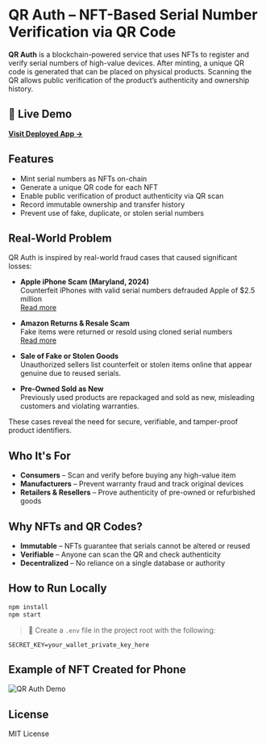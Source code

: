 # QR Auth – NFT-Based Serial Number Verification via QR Code

**QR Auth** is a blockchain-powered service that uses NFTs to register and verify serial numbers of high-value devices. After minting, a unique QR code is generated that can be placed on physical products. Scanning the QR allows public verification of the product’s authenticity and ownership history.

## 🔗 Live Demo

**[Visit Deployed App →](https://qr-auth-solana.onrender.com/)**

## Features

- Mint serial numbers as NFTs on-chain
- Generate a unique QR code for each NFT
- Enable public verification of product authenticity via QR scan
- Record immutable ownership and transfer history
- Prevent use of fake, duplicate, or stolen serial numbers

## Real-World Problem

QR Auth is inspired by real-world fraud cases that caused significant losses:

- **Apple iPhone Scam (Maryland, 2024)**  
  Counterfeit iPhones with valid serial numbers defrauded Apple of $2.5 million  
  [Read more](https://www.usatoday.com/story/news/nation/2024/10/04/counterfeit-iphone-scammers-apple/75518287007)

- **Amazon Returns & Resale Scam**  
  Fake items were returned or resold using cloned serial numbers  
  [Read more](https://storage.courtlistener.com/recap/gov.uscourts.wawd.329310/gov.uscourts.wawd.329310.1.0.pdf)

- **Sale of Fake or Stolen Goods**  
  Unauthorized sellers list counterfeit or stolen items online that appear genuine due to reused serials.

- **Pre-Owned Sold as New**  
  Previously used products are repackaged and sold as new, misleading customers and violating warranties.

These cases reveal the need for secure, verifiable, and tamper-proof product identifiers.

## Who It's For

- **Consumers** – Scan and verify before buying any high-value item
- **Manufacturers** – Prevent warranty fraud and track original devices
- **Retailers & Resellers** – Prove authenticity of pre-owned or refurbished goods

## Why NFTs and QR Codes?

- **Immutable** – NFTs guarantee that serials cannot be altered or reused
- **Verifiable** – Anyone can scan the QR and check authenticity
- **Decentralized** – No reliance on a single database or authority

## How to Run Locally

```bash
npm install
npm start
```

> 📄 Create a `.env` file in the project root with the following:

```
SECRET_KEY=your_wallet_private_key_here
```

## Example of NFT Created for Phone

![QR Auth Demo](https://github.com/user-attachments/assets/93fbef6c-bf3f-480a-873c-9358eb2b1359)

## License

MIT License
